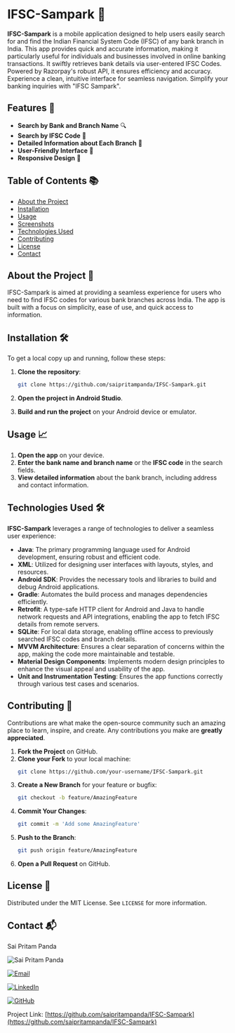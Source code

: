 # IFSC-Sampark 🚀

**IFSC-Sampark** is a mobile application designed to help users easily search for and find the Indian Financial System Code (IFSC) of any bank branch in India. This app provides quick and accurate information, making it particularly useful for individuals and businesses involved in online banking transactions. It swiftly retrieves bank details via user-entered IFSC Codes. Powered by Razorpay's robust API, it ensures efficiency and accuracy. Experience a clean, intuitive interface for seamless navigation. Simplify your banking inquiries with "IFSC Sampark".

## Features 🌟

- **Search by Bank and Branch Name** 🔍
- **Search by IFSC Code** 🔢
- **Detailed Information about Each Branch** 🏦
- **User-Friendly Interface** 📱
- **Responsive Design** 📲

## Table of Contents 📚

- [About the Project](#about-the-project)
- [Installation](#installation)
- [Usage](#usage)
- [Screenshots](#screenshots)
- [Technologies Used](#technologies-used)
- [Contributing](#contributing)
- [License](#license)
- [Contact](#contact)

## About the Project 📖

IFSC-Sampark is aimed at providing a seamless experience for users who need to find IFSC codes for various bank branches across India. The app is built with a focus on simplicity, ease of use, and quick access to information.

## Installation 🛠️

To get a local copy up and running, follow these steps:

1. **Clone the repository**:
   ```bash
   git clone https://github.com/saipritampanda/IFSC-Sampark.git
   ```

2. **Open the project in Android Studio**.

3. **Build and run the project** on your Android device or emulator.

## Usage 📈

1. **Open the app** on your device.
2. **Enter the bank name and branch name** or the **IFSC code** in the search fields.
3. **View detailed information** about the bank branch, including address and contact information.

## Technologies Used 🛠️

**IFSC-Sampark** leverages a range of technologies to deliver a seamless user experience:

- **Java**: The primary programming language used for Android development, ensuring robust and efficient code.
- **XML**: Utilized for designing user interfaces with layouts, styles, and resources.
- **Android SDK**: Provides the necessary tools and libraries to build and debug Android applications.
- **Gradle**: Automates the build process and manages dependencies efficiently.
- **Retrofit**: A type-safe HTTP client for Android and Java to handle network requests and API integrations, enabling the app to fetch IFSC details from remote servers.
- **SQLite**: For local data storage, enabling offline access to previously searched IFSC codes and branch details.
- **MVVM Architecture**: Ensures a clear separation of concerns within the app, making the code more maintainable and testable.
- **Material Design Components**: Implements modern design principles to enhance the visual appeal and usability of the app.
- **Unit and Instrumentation Testing**: Ensures the app functions correctly through various test cases and scenarios.

## Contributing 🤝

Contributions are what make the open-source community such an amazing place to learn, inspire, and create. Any contributions you make are **greatly appreciated**.

1. **Fork the Project** on GitHub.
2. **Clone your Fork** to your local machine:
   ```bash
   git clone https://github.com/your-username/IFSC-Sampark.git
   ```
3. **Create a New Branch** for your feature or bugfix:
   ```bash
   git checkout -b feature/AmazingFeature
   ```
4. **Commit Your Changes**:
   ```bash
   git commit -m 'Add some AmazingFeature'
   ```
5. **Push to the Branch**:
   ```bash
   git push origin feature/AmazingFeature
   ```
6. **Open a Pull Request** on GitHub.

## License 📄

Distributed under the MIT License. See `LICENSE` for more information.

## Contact 📬

Sai Pritam Panda

![Sai Pritam Panda](https://github.com/saipritampanda.png)

[![Email](https://img.shields.io/badge/Email-D14836?style=for-the-badge&logo=gmail&logoColor=white)](mailto:your-email@example.com)

[![LinkedIn](https://img.shields.io/badge/LinkedIn-0077B5?style=for-the-badge&logo=linkedin&logoColor=white)](https://www.linkedin.com/in/your-profile)

[![GitHub](https://img.shields.io/badge/GitHub-100000?style=for-the-badge&logo=github&logoColor=white)](https://github.com/saipritampanda)

Project Link: [https://github.com/saipritampanda/IFSC-Sampark](https://github.com/saipritampanda/IFSC-Sampark)
